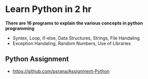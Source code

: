 # Learn Python in 2 hr
**There are 16 programs to explain the various concepts in python programming**
- Syntex, Loop, if-else, Data Structures, Strings, File Handaling
- Exception Handaling, Random Numbers, Use of Libraries

## **Python Assignment**
- https://github.com/psrana/Assignment-Python
